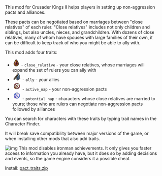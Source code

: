 This mod for Crusader Kings II helps players in setting up non-aggression pacts and alliances.

These pacts can be negotiated based on marriages between "close relatives" of each ruler. "Close relatives" includes not only children and siblings, but also uncles, nieces, and grandchildren. With dozens of close relatives, many of whom have spouses with large families of their own, it can be difficult to keep track of who you might be able to ally with.

This mod adds four traits:

* ![icon](icons/trait_close_relative.png) - `close_relative` - your close relatives, whose marriages will expand the set of rulers you can ally with
* ![icon](icons/trait_ally.png) - `ally` - your allies
* ![icon](icons/trait_active_nap.png) - `active_nap` - your non-aggression pacts
* ![icon](icons/trait_potential_nap.png) - `potential_nap` - characters whose close relatives are married to yours; those who are rulers can negotiate non-aggression pacts followed by alliances

You can search for characters with these traits by typing trait names in the Character Finder.

It will break save compatibility between major versions of the game, or when installing other mods that also add traits.

![img](https://www.squarefree.com/crusaderkings/icons/Ironman_enabled_restrictions_24.png) This mod disables ironman achievements. It only gives you faster access to information you already have, but it does so by adding decisions and events, so the game engine considers it a possible cheat.

Install: [pact_traits.zip](https://www.squarefree.com/crusaderkings/mod_zips/pact_traits.zip)
